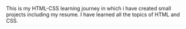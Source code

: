 This is my HTML-CSS learning journey in which i have created small projects including my resume. I have learned all the topics of HTML and CSS.
